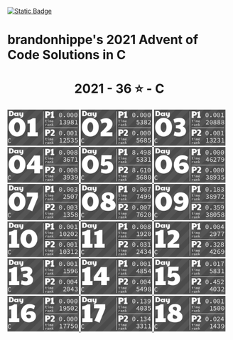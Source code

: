 <p><a href = "https://adventofcode.com/2021"> <img alt="Static Badge" src="https://img.shields.io/badge/C-36*-118a03?style=flat-square&logo=data%3Aimage%2Fjpg%3Bbase64%2C%2F9j%2F4AAQSkZJRgABAQAAAQABAAD%2F%2FgAfQ29tcHJlc3NlZCBieSBqcGVnLXJlY29tcHJlc3P%2F2wCEAAQEBAQEBAQEBAQGBgUGBggHBwcHCAwJCQkJCQwTDA4MDA4MExEUEA8QFBEeFxUVFx4iHRsdIiolJSo0MjRERFwBBAQEBAQEBAQEBAYGBQYGCAcHBwcIDAkJCQkJDBMMDgwMDgwTERQQDxAUER4XFRUXHiIdGx0iKiUlKjQyNEREXP%2FCABEIAEAAQAMBIgACEQEDEQH%2FxAAcAAEAAgIDAQAAAAAAAAAAAAAABggFBwMECQH%2F2gAIAQEAAAAAo%2BZXkwwNz5LQwnkD3pk68TyBrFb2kfbiejq3H30t5vM%2FjFs4d0tlVAMhcWlS5tScQAf%2FxAAYAQADAQEAAAAAAAAAAAAAAAABBQYCBP%2FaAAgBAhAAAABtxDuVyOa9rAi%2FysLH%2F8QAGAEAAwEBAAAAAAAAAAAAAAAAAQIEAAP%2F2gAIAQMQAAAAnbL0oM3Osxl8n%2F%2FEADYQAAEEAQEEBwYEBwAAAAAAAAIBAwQFBgcACBEhEBITIDEyQRQVIlNhchYXMFJic4KRkqPB%2F9oACAEBAAE%2FAOmkpLTI7SJS0sQpM%2BUSgyyKoimqJx9dsgx%2B4xa2k0d9CKJYx0BXWTVFUe0BDHmPFOaL393xvtNXcR%2Bjr5f4sntvLN9TWDIS%2FfGgH%2FoEe7K0xz6JQV2UHi85ynmxhlNSWG%2B2RGj5oTiBxIEVPUujduDr6wYx9AnF%2FaKe29E31NWZxfMrIRdFdpjntpSzsji4xNSpiRjkuSng7ECaBOKq31%2BCuf09OCbyuc4gzDrbEGLqqjgDQMv8GXgaDkgtuhtHyXd11l5XdfHqbt7z%2B0okKQp%2FR9v4HNsH3d4GB59VZjQ5G5JrWWpKLElNorqdu0oIoOhyLbUTd%2Fhaj51%2BKrjIHYlcMCPGWNGaTtjJpSVVVw%2BQptIud3LRnlXQo9tdM%2BVGESfJQ%2F5pr1G9s63m82ypmZXU7DFJWPgbRA3wffNs%2BSobh9wRIiEQFVJVREROaqq7acwPyR0kfu81sZSvK37Y7EeeJRYI%2BTcVkC5Ca%2Bu2ZsNa8aRpZ4XayWJRAr7cUHyBDeb88OSI7OtOsOuMvtk262SgYGnAhIV4Kiovqnd3ZdLEvLNdQb6OiVNW6qQEd8r8oPFz7GdtftWS1CyH3VUSVXGqpwhjdXyyXvApH%2FA20J1Yd03yT2axdIscsyBuaHyD8BkD9vgW281pczBkhqXjjYlW2Kh7yBrmAPn5JA%2FwO9yqZgSbSuj2sxYkByS0EmQIK4rTKkiGaCPMlFPTbWzVXHKHDKjTPTOcycN%2BA2MmRFPiLcMk5Ndb5jvifToRqtSWONWemOpEuP7rCE6kR%2BYfAFionxxzJfUPFva%2Fj1MS7tY1DPObVNyXBiSTBQJxlF%2BFVRfX9L%2F%2FxAAlEQACAwABAwMFAQAAAAAAAAABAgMEBQARQVEGEDESFDI0YpH%2F2gAIAQIBAT8A5o2Wp0LlpAC0MLuAfjqo68y7T3s6lccAPNCjkD4BI9tSTVhijky68MzBuskcjFSy%2FwAnzzV9V13zNGjoU7FG29eRVSVeqsxHZhzH9VVosrNoUali7bSBFZIkIVWHljzLl1Zo5JNSvDAWYGOONixC%2FwBHz7bfX1JqR4Fb9WuwkuzAf4gPnmMD6Y1nw7H6VpjJTlPnuhPs6l0dQxUkEdR8jmRk18isYISzu7l5JX%2FJ2Pc81sqvr1ft5yVKsHjkX8kYdxyNTHGiFyxVQPqPyenc8%2F%2FEACIRAAICAAUFAQAAAAAAAAAAAAECAAMEEBIhURETIzJBgf%2FaAAgBAwEBPwCIup1Xkx10O68HplWKySLCRwRK8O3cR0cMoYbiWYdjY7uyqpb7LBWCBWxPJOVXgrNzex2QS3z1i0ey7MMhLLDY3U7fAJXYam1D9EO5Jn%2F%2F2Q%3D%3D&labelColor=black" target="_blank"></a></p>

# brandonhippe's 2021 Advent of Code Solutions in C
<!-- #{(lang_tiles)} -->
<h1 align="center">
  2021 - 36 ⭐ - C
</h1>
<a href="1.c">
  <img src=".tiles/c/images/2021/01.png" width="161px">
</a>
<a href="2.c">
  <img src=".tiles/c/images/2021/02.png" width="161px">
</a>
<a href="3.c">
  <img src=".tiles/c/images/2021/03.png" width="161px">
</a>
<a href="4.c">
  <img src=".tiles/c/images/2021/04.png" width="161px">
</a>
<a href="5.c">
  <img src=".tiles/c/images/2021/05.png" width="161px">
</a>
<a href="6.c">
  <img src=".tiles/c/images/2021/06.png" width="161px">
</a>
<a href="7.c">
  <img src=".tiles/c/images/2021/07.png" width="161px">
</a>
<a href="8.c">
  <img src=".tiles/c/images/2021/08.png" width="161px">
</a>
<a href="9.c">
  <img src=".tiles/c/images/2021/09.png" width="161px">
</a>
<a href="10.c">
  <img src=".tiles/c/images/2021/10.png" width="161px">
</a>
<a href="11.c">
  <img src=".tiles/c/images/2021/11.png" width="161px">
</a>
<a href="12.c">
  <img src=".tiles/c/images/2021/12.png" width="161px">
</a>
<a href="13.c">
  <img src=".tiles/c/images/2021/13.png" width="161px">
</a>
<a href="14.c">
  <img src=".tiles/c/images/2021/14.png" width="161px">
</a>
<a href="15.c">
  <img src=".tiles/c/images/2021/15.png" width="161px">
</a>
<a href="16.c">
  <img src=".tiles/c/images/2021/16.png" width="161px">
</a>
<a href="17.c">
  <img src=".tiles/c/images/2021/17.png" width="161px">
</a>
<a href="18.c">
  <img src=".tiles/c/images/2021/18.png" width="161px">
</a>
<!-- #{/(lang_tiles)} -->
